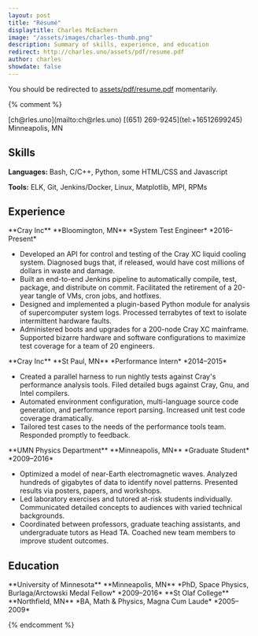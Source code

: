 ```yaml
---
layout: post
title: "Résumé"
displaytitle: Charles McEachern
image: "/assets/images/charles-thumb.png"
description: Summary of skills, experience, and education
redirect: http://charles.uno/assets/pdf/resume.pdf
author: charles
showdate: false
---
```


You should be redirected to [assets/pdf/resume.pdf](http://charles.uno/assets/pdf/resume.pdf) momentarily.

{% comment %}

<span class="pool">
    <span class="floater">
        <i class="fas fa-envelope" aria-hidden="true"></i> [ch@rles.uno](mailto:ch@rles.uno)
    </span>
<!--
    <span class="floater">
        <i class="fa fa-link" aria-hidden="true"></i> [charles.uno](http://charles.uno)
    </span>
-->
<!--
    <span class="floater">
        <i class="fa fa-github" aria-hidden="true"></i> [`charles_uno`](https://github.com/charles-uno)
    </span>
-->
    <span class="floater">
        <i class="fa fa-phone" aria-hidden="true"></i> [(651) 269-9245](tel:+16512699245)
    </span>
    <span class="floater">
        <i class="fas fa-map-marker-alt" aria-hidden="true"></i> Minneapolis, MN
    </span>
</span>

## Skills

**Languages:** Bash, C/C++, Python, some HTML/CSS and Javascript

**Tools:** ELK, Git, Jenkins/Docker, Linux, Matplotlib, MPI, RPMs

## Experience

<span class="pool">
<span class="floater">
**Cray Inc**
</span>
<span class="floater">
**Bloomington, MN**
</span>
</span>
<span class="pool">
<span class="floater">
*System Test Engineer*
</span>
<span class="floater">
*2016–Present*
</span>
</span>

- Developed an API for control and testing of the Cray XC liquid cooling system. Diagnosed bugs that, if released, would have cost millions of dollars in waste and damage.
- Built an end-to-end Jenkins pipeline to automatically compile, test, package, and distribute on commit. Facilitated the retirement of a 20-year tangle of VMs, cron jobs, and hotfixes.
- Designed and implemented a plugin-based Python module for analysis of supercomputer system logs. Processed terrabytes of text to isolate intermittent hardware faults.
- Administered boots and upgrades for a 200-node Cray XC mainframe. Supported bizarre hardware and software configurations to maximize test coverage for a team of 20 engineers.

<span class="pool">
<span class="floater">
**Cray Inc**
</span>
<span class="floater">
**St Paul, MN**
</span>
</span>
<span class="pool">
<span class="floater">
*Performance Intern*
</span>
<span class="floater">
*2014–2015*
</span>
</span>

- Created a parallel harness to run nightly tests against Cray's performance analysis tools. Filed detailed bugs against Cray, Gnu, and Intel compilers.
- Automated environment configuration, multi-language source code generation, and performance report parsing. Increased unit test code coverage dramatically.
- Tailored test cases to the needs of the performance tools team. Responded promptly to feedback.

<span class="pool">
<span class="floater">
**UMN Physics Department**
</span>
<span class="floater">
**Minneapolis, MN**
</span>
</span>
<span class="pool">
<span class="floater">
*Graduate Student*
</span>
<span class="floater">
*2009–2016*
</span>
</span>

- Optimized a model of near-Earth electromagnetic waves. Analyzed hundreds of gigabytes of data to identify novel patterns. Presented results via posters, papers, and workshops.
- Led laboratory exercises and tutored at-risk students individually. Communicated detailed concepts to audiences with varied technical backgrounds.
- Coordinated between professors, graduate teaching assistants, and undergraduate tutors as Head TA. Coached new team members to improve student outcomes.

## Education

<span class="pool">
<span class="floater">
**University of Minnesota**
</span>
<span class="floater">
**Minneapolis, MN**
</span>
</span>
<span class="pool">
<span class="floater">
*PhD, Space Physics, Burlaga/Arctowski Medal Fellow*
</span>
<span class="floater">
*2009–2016*
</span>
</span>

<span class="pool">
<span class="floater">
**St Olaf College**
</span>
<span class="floater">
**Northfield, MN**
</span>
</span>
<span class="pool">
<span class="floater">
*BA, Math & Physics, Magna Cum Laude*
</span>
<span class="floater">
*2005–2009*
</span>
</span>

{% endcomment %}
